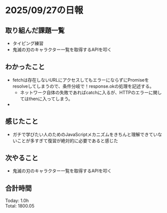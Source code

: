 # 2025/09/27の日報
## 取り組んだ課題一覧
* タイピング練習
* 鬼滅の刃のキャラクター一覧を取得するAPIを叩く
## わかったこと 
* fetchは存在しないURLにアクセスしてもエラーにならずにPromiseをresolveしてしまうので、条件分岐で！response.okの処理を記述する。
  * ネットワーク自体の失敗であればcatchに入るが、HTTPのエラーに関してはthenに入ってしまう。
*   
## 感じたこと
* ガチで学びたい人のためのJavaScriptメカニズムをきちんと理解できていないことが多すぎて復習が絶対的に必要であると感じた
## 次やること
* 鬼滅の刃のキャラクター一覧を取得するAPIを叩く
##  合計時間 
Today: 1.0h<br>
Total: 1800.05
